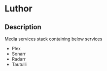 # Luthor

## Description
Media services stack containing below services
- Plex
- Sonarr
- Radarr
- Tautulli